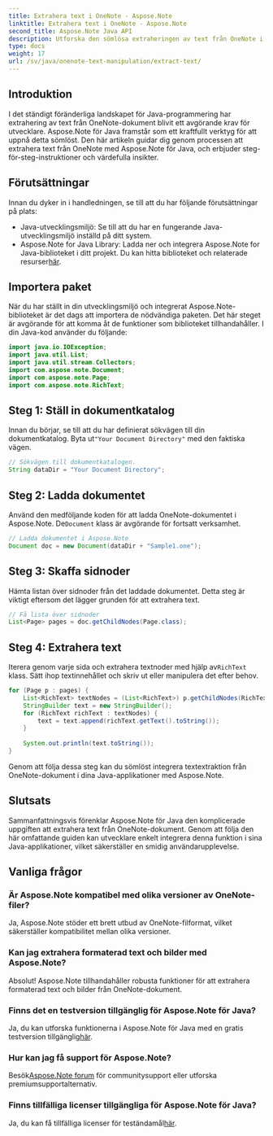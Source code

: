 ```yaml
---
title: Extrahera text i OneNote - Aspose.Note
linktitle: Extrahera text i OneNote - Aspose.Note
second_title: Aspose.Note Java API
description: Utforska den sömlösa extraheringen av text från OneNote i Java med Aspose.Note. Integrera, manipulera och förbättra dina applikationer utan ansträngning.
type: docs
weight: 17
url: /sv/java/onenote-text-manipulation/extract-text/
---
```

## Introduktion
I det ständigt föränderliga landskapet för Java-programmering har extrahering av text från OneNote-dokument blivit ett avgörande krav för utvecklare. Aspose.Note för Java framstår som ett kraftfullt verktyg för att uppnå detta sömlöst. Den här artikeln guidar dig genom processen att extrahera text från OneNote med Aspose.Note för Java, och erbjuder steg-för-steg-instruktioner och värdefulla insikter.
## Förutsättningar
Innan du dyker in i handledningen, se till att du har följande förutsättningar på plats:
- Java-utvecklingsmiljö: Se till att du har en fungerande Java-utvecklingsmiljö inställd på ditt system.
-  Aspose.Note for Java Library: Ladda ner och integrera Aspose.Note for Java-biblioteket i ditt projekt. Du kan hitta biblioteket och relaterade resurser[här](https://releases.aspose.com/note/java/).
## Importera paket
När du har ställt in din utvecklingsmiljö och integrerat Aspose.Note-biblioteket är det dags att importera de nödvändiga paketen. Det här steget är avgörande för att komma åt de funktioner som biblioteket tillhandahåller. I din Java-kod använder du följande:
```java
import java.io.IOException;
import java.util.List;
import java.util.stream.Collectors;
import com.aspose.note.Document;
import com.aspose.note.Page;
import com.aspose.note.RichText;
```
## Steg 1: Ställ in dokumentkatalog
 Innan du börjar, se till att du har definierat sökvägen till din dokumentkatalog. Byta ut`"Your Document Directory"` med den faktiska vägen.
```java
// Sökvägen till dokumentkatalogen.
String dataDir = "Your Document Directory";
```
## Steg 2: Ladda dokumentet
 Använd den medföljande koden för att ladda OneNote-dokumentet i Aspose.Note. De`Document` klass är avgörande för fortsatt verksamhet.
```java
// Ladda dokumentet i Aspose.Note
Document doc = new Document(dataDir + "Sample1.one");
```
## Steg 3: Skaffa sidnoder
Hämta listan över sidnoder från det laddade dokumentet. Detta steg är viktigt eftersom det lägger grunden för att extrahera text.
```java
// Få lista över sidnoder
List<Page> pages = doc.getChildNodes(Page.class);
```
## Steg 4: Extrahera text
Iterera genom varje sida och extrahera textnoder med hjälp av`RichText` klass. Sätt ihop textinnehållet och skriv ut eller manipulera det efter behov.
```java
for (Page p : pages) {
    List<RichText> textNodes = (List<RichText>) p.getChildNodes(RichText.class);
    StringBuilder text = new StringBuilder();
    for (RichText richText : textNodes) {
        text = text.append(richText.getText().toString());
    }
    
    System.out.println(text.toString());
}
```
Genom att följa dessa steg kan du sömlöst integrera textextraktion från OneNote-dokument i dina Java-applikationer med Aspose.Note.
## Slutsats
Sammanfattningsvis förenklar Aspose.Note för Java den komplicerade uppgiften att extrahera text från OneNote-dokument. Genom att följa den här omfattande guiden kan utvecklare enkelt integrera denna funktion i sina Java-applikationer, vilket säkerställer en smidig användarupplevelse.
## Vanliga frågor
### Är Aspose.Note kompatibel med olika versioner av OneNote-filer?
Ja, Aspose.Note stöder ett brett utbud av OneNote-filformat, vilket säkerställer kompatibilitet mellan olika versioner.
### Kan jag extrahera formaterad text och bilder med Aspose.Note?
Absolut! Aspose.Note tillhandahåller robusta funktioner för att extrahera formaterad text och bilder från OneNote-dokument.
### Finns det en testversion tillgänglig för Aspose.Note för Java?
Ja, du kan utforska funktionerna i Aspose.Note för Java med en gratis testversion tillgänglig[här](https://releases.aspose.com/).
### Hur kan jag få support för Aspose.Note?
 Besök[Aspose.Note forum](https://forum.aspose.com/c/note/28) för communitysupport eller utforska premiumsupportalternativ.
### Finns tillfälliga licenser tillgängliga för Aspose.Note för Java?
 Ja, du kan få tillfälliga licenser för teständamål[här](https://purchase.aspose.com/temporary-license/).